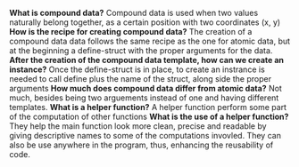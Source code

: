 
**What is compound data?** Compound data is used when two values naturally belong together, as a certain position with two coordinates (x, y)
**How is the recipe for creating compound data?** The creation of a compound data data follows the same recipe as the one for atomic data, but at the beginning a define-struct with the proper arguments for the data. 
**After the creation of the compound data template, how can we create an instance?** Once the define-struct is in place, to create an instrance is needed to call define plus the name of the struct, along side the proper arguments
**How much does compound data differ from atomic data?** Not much, besides being two arguements instead of one and having different templates.
**What is a helper function?** A helper function perform some part of the computation of other functions
**What is the use of a helper function?** They help the main function look more clean, precise and readable by giving descriptive names to some of the computations invovled. They can also be use anywhere in the program, thus, enhancing the reusability of code.

